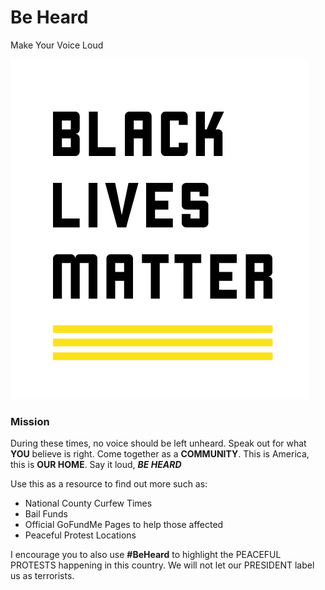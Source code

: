 # Be Heard
Make Your Voice Loud

![Black Lives Matter](/images/logo-black-lives-matter.png)

### Mission
During these times, no voice should be left unheard. Speak out for what **YOU** believe is right. Come together as a **COMMUNITY**. This is America, this is **OUR HOME**. Say it loud, _**BE HEARD**_

Use this as a resource to find out more such as:
- National County Curfew Times
- Bail Funds
- Official GoFundMe Pages to help those affected
- Peaceful Protest Locations

I encourage you to also use **#BeHeard** to highlight the PEACEFUL PROTESTS happening in this country. We will not let our PRESIDENT label us as terrorists.

